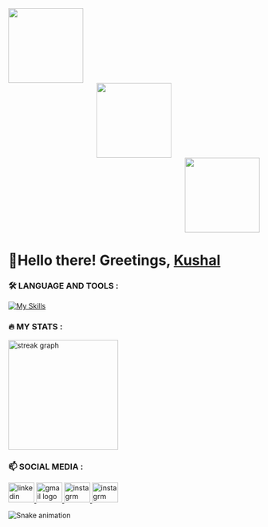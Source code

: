 <div align="left">
  <img height="150" src="https://camo.githubusercontent.com/62da68eb62b1e5f175f7d1f0191dd89a653d7908feb22d37d4a0ab07365d6791/68747470733a2f2f6d656469612e67697068792e636f6d2f6d656469612f4d3967624264396e6244724f5475314d71782f67697068792e676966"  />
</div>
<div align="center">
  <img height="150" src="https://camo.githubusercontent.com/62da68eb62b1e5f175f7d1f0191dd89a653d7908feb22d37d4a0ab07365d6791/68747470733a2f2f6d656469612e67697068792e636f6d2f6d656469612f4d3967624264396e6244724f5475314d71782f67697068792e676966"  />
</div>
<div align="right">
  <img height="150" src="https://camo.githubusercontent.com/62da68eb62b1e5f175f7d1f0191dd89a653d7908feb22d37d4a0ab07365d6791/68747470733a2f2f6d656469612e67697068792e636f6d2f6d656469612f4d3967624264396e6244724f5475314d71782f67697068792e676966"  />
</div>

<h1 align="left">👋Hello there! Greetings, <a href="https://dev00kushal.github.io/Personal-Portfolio-Website/"> Kushal </a></h1>

<h3 align="left">🛠 LANGUAGE AND TOOLS :</h3>


 [![My Skills](https://skills.thijs.gg/icons?i=c,dart,javascript,python,java,bootstrap,html,css,git&theme=dark)](https://skills.thijs.gg)


<h3 align="left">🔥   MY STATS :</h3>

<div align="left">
  <img src="https://streak-stats.demolab.com?user=Dev00kushal&locale=en&mode=daily&theme=dark&hide_border=false&border_radius=5&order=3" height="220" alt="streak graph"  />
</div>
<h3 align="left">📫 SOCIAL MEDIA :</h3>

<div align="left">
<a href="https://www.linkedin.com/in/kushal-chaulagain-23336226a/">  
  <img src="https://raw.githubusercontent.com/maurodesouza/profile-readme-generator/master/src/assets/icons/social/linkedin/default.svg" width="52" height="40" alt="linkedin logo"/>
</a>
<a href="mailto:devkushal00gmail.com">
  <img src="https://raw.githubusercontent.com/maurodesouza/profile-readme-generator/master/src/assets/icons/social/gmail/default.svg" width="52" height="40" alt="gmail logo"/>
</a>
 <a href="https://www.instagram.com/kus_hal09/">
  <img src="https://raw.githubusercontent.com/maurodesouza/profile-readme-generator/master/src/assets/icons/social/instagram/default.svg" width="52" height="40" alt="instagrm logo"/>
</a>
<a href="https://www.facebook.com/kushal.chaulagain.716">
  <img src="https://raw.githubusercontent.com/maurodesouza/profile-readme-generator/master/src/assets/icons/social/facebook/default.svg" width="52" height="40" alt="instagrm logo"/>
</a>
</div>

![Snake animation](https://github.com/eagrundy/eagrundy/blob/output/github-contribution-grid-snake.svg)
 
